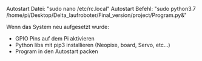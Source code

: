 Autostart Datei: "sudo nano /etc/rc.local"
Autostart Befehl: "sudo python3.7 /home/pi/Desktop/Delta_laufroboter/Final_version/project/Program.py&"

Wenn das System neu aufgesetzt wurde:
 - GPIO Pins auf dem Pi aktivieren
 - Python libs mit pip3 installieren (Neopixe, board, Servo, etc...)
 - Program in den Autostart packen
